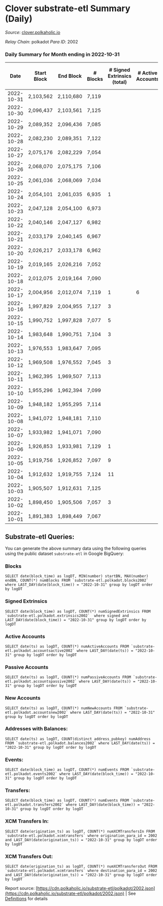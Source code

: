 # Clover substrate-etl Summary (Daily)

_Source_: [clover.polkaholic.io](https://clover.polkaholic.io)

*Relay Chain*: polkadot
*Para ID*: 2002



### Daily Summary for Month ending in 2022-10-31


| Date | Start Block | End Block | # Blocks | # Signed Extrinsics (total) | # Active Accounts | # Passive | # New | # Addresses with Balances | # Events | # Transfers | # XCM Transfers In | # XCM Transfers Out | Issues | 
| ---- | ----------- | --------- | -------- | --------------------------- | ----------------- | --------- | ----- | ------------------------- | -------- | ----------- | ------------------ | ------------------- | ------ |
| 2022-10-31 | 2,103,562 | 2,110,680 | 7,119 |  |  |  |  | 3,797 | 16,145 | 20 ($2,558.22) |   |   |  |
| 2022-10-30 | 2,096,437 | 2,103,561 | 7,125 |  |  |  |  |  | 16,417 | 30 ($3,999.72) |   |   |  |
| 2022-10-29 | 2,089,352 | 2,096,436 | 7,085 |  |  |  |  |  | 16,139 | 33 ($8,333.73) |   |   |  |
| 2022-10-28 | 2,082,230 | 2,089,351 | 7,122 |  |  |  |  |  | 16,178 | 46 ($1,515.37) |   |   |  |
| 2022-10-27 | 2,075,176 | 2,082,229 | 7,054 |  |  |  |  |  | 15,954 | 24 ($777.33) |   |   |  |
| 2022-10-26 | 2,068,070 | 2,075,175 | 7,106 |  |  |  |  |  | 15,987 | 25 ($1,517.33) |   |   |  |
| 2022-10-25 | 2,061,036 | 2,068,069 | 7,034 |  |  |  |  |  | 16,053 | 46 ($5,490.67) |   |   |  |
| 2022-10-24 | 2,054,101 | 2,061,035 | 6,935 | 1 |  |  |  | 3,781 | 15,688 | 30 ($4,287.22) |   |   |  |
| 2022-10-23 | 2,047,128 | 2,054,100 | 6,973 |  |  |  |  |  | 15,349 | 10 ($88.38) |   |   |  |
| 2022-10-22 | 2,040,146 | 2,047,127 | 6,982 |  |  |  |  |  | 15,296 | 17 ($180.75) |   |   |  |
| 2022-10-21 | 2,033,179 | 2,040,145 | 6,967 |  |  |  |  | 3,779 | 15,744 | 24 ($493.91) |   |   |  |
| 2022-10-20 | 2,026,217 | 2,033,178 | 6,962 |  |  |  |  |  | 15,732 | 31 ($4,963.36) |   |   |  |
| 2022-10-19 | 2,019,165 | 2,026,216 | 7,052 |  |  |  |  |  | 15,809 | 28 ($4,199.37) |   |   |  |
| 2022-10-18 | 2,012,075 | 2,019,164 | 7,090 |  |  |  |  |  | 16,263 | 33 ($6,841.86) |   |   |  |
| 2022-10-17 | 2,004,956 | 2,012,074 | 7,119 | 1 | 6 |  |  | 3,762 | 16,319 | 65 ($4,510.92) |   |   |  |
| 2022-10-16 | 1,997,829 | 2,004,955 | 7,127 | 3 |  |  |  | 3,757 | 16,649 | 61 ($357,402.36) |   |   |  |
| 2022-10-15 | 1,990,752 | 1,997,828 | 7,077 | 5 |  |  |  |  | 18,483 | 126 ($70,845.01) |   |   |  |
| 2022-10-14 | 1,983,648 | 1,990,751 | 7,104 | 3 |  |  |  |  | 16,531 | 42 ($14,597.87) |   |   |  |
| 2022-10-13 | 1,976,553 | 1,983,647 | 7,095 |  |  |  |  |  | 16,315 | 32 ($7,809.61) |   |   |  |
| 2022-10-12 | 1,969,508 | 1,976,552 | 7,045 | 3 |  |  |  |  | 15,712 | 25 ($1,383.73) |   |   |  |
| 2022-10-11 | 1,962,395 | 1,969,507 | 7,113 |  |  |  |  |  | 15,837 | 25 ($3,812.55) |   |   |  |
| 2022-10-10 | 1,955,296 | 1,962,394 | 7,099 |  |  |  |  |  | 15,971 | 38 ($8,734.38) |   |   |  |
| 2022-10-09 | 1,948,182 | 1,955,295 | 7,114 |  |  |  |  |  | 15,825 | 34 ($18,959.99) |   |   |  |
| 2022-10-08 | 1,941,072 | 1,948,181 | 7,110 |  |  |  |  |  | 15,928 | 37 ($16,652.30) |   |   |  |
| 2022-10-07 | 1,933,982 | 1,941,071 | 7,090 |  |  |  |  |  | 15,625 | 17 ($483.87) |   |   |  |
| 2022-10-06 | 1,926,853 | 1,933,981 | 7,129 | 1 |  |  |  |  | 15,849 | 19 ($1,310.09) |   |   |  |
| 2022-10-05 | 1,919,756 | 1,926,852 | 7,097 | 9 |  |  |  |  | 16,120 | 43 ($8,090.60) |   |   |  |
| 2022-10-04 | 1,912,632 | 1,919,755 | 7,124 | 11 |  |  |  |  | 16,030 | 34 ($860.73) |   |   |  |
| 2022-10-03 | 1,905,507 | 1,912,631 | 7,125 |  |  |  |  |  | 15,688 | 13 ($2,405.02) |   |   |  |
| 2022-10-02 | 1,898,450 | 1,905,506 | 7,057 | 3 |  |  |  |  | 15,717 | 28 ($3,639.82) |   |   |  |
| 2022-10-01 | 1,891,383 | 1,898,449 | 7,067 |  |  |  |  |  | 15,940 | 27 ($15,565.91) |   |   |  |

## Substrate-etl Queries:
You can generate the above summary data using the following queries using the public dataset `substrate-etl` in Google BigQuery:


### Blocks
```
SELECT date(block_time) as logDT, MIN(number) startBN, MAX(number) endBN, COUNT(*) numBlocks FROM `substrate-etl.polkadot.blocks2002`  where LAST_DAY(date(block_time)) = "2022-10-31" group by logDT order by logDT
```


### Signed Extrinsics
```
SELECT date(block_time) as logDT, COUNT(*) numSignedExtrinsics FROM `substrate-etl.polkadot.extrinsics2002`  where signed and LAST_DAY(date(block_time)) = "2022-10-31" group by logDT order by logDT
```


### Active Accounts
```
SELECT date(ts) as logDT, COUNT(*) numActiveAccounts FROM `substrate-etl.polkadot.accountsactive2002` where LAST_DAY(date(ts)) = "2022-10-31" group by logDT order by logDT
```


### Passive Accounts
```
SELECT date(ts) as logDT, COUNT(*) numPassiveAccounts FROM `substrate-etl.polkadot.accountspassive2002` where LAST_DAY(date(ts)) = "2022-10-31" group by logDT order by logDT
```


### New Accounts
```
SELECT date(ts) as logDT, COUNT(*) numNewAccounts FROM `substrate-etl.polkadot.accountsnew2002` where LAST_DAY(date(ts)) = "2022-10-31" group by logDT order by logDT
```


### Addresses with Balances:
```
SELECT date(ts) as logDT, COUNT(distinct address_pubkey) numAddress FROM `substrate-etl.polkadot.balances2002` where LAST_DAY(date(ts)) = "2022-10-31" group by logDT order by logDT
```


### Events:
```
SELECT date(block_time) as logDT, COUNT(*) numEvents FROM `substrate-etl.polkadot.events2002` where LAST_DAY(date(block_time)) = "2022-10-31" group by logDT order by logDT
```


### Transfers:
```
SELECT date(block_time) as logDT, COUNT(*) numEvents FROM `substrate-etl.polkadot.transfers2002` where LAST_DAY(date(block_time)) = "2022-10-31" group by logDT order by logDT
```


### XCM Transfers In:
```
SELECT date(origination_ts) as logDT, COUNT(*) numXCMTransfersIn FROM `substrate-etl.polkadot.xcmtransfers` where origination_para_id = 2002 and LAST_DAY(date(origination_ts)) = "2022-10-31" group by logDT order by logDT
```


### XCM Transfers Out:
```
SELECT date(origination_ts) as logDT, COUNT(*) numXCMTransfersOut FROM `substrate-etl.polkadot.xcmtransfers` where destination_para_id = 2002 and LAST_DAY(date(origination_ts)) = "2022-10-31" group by logDT order by logDT
```



Report source: [https://cdn.polkaholic.io/substrate-etl/polkadot/2002.json](https://cdn.polkaholic.io/substrate-etl/polkadot/2002.json) | See [Definitions](/DEFINITIONS.md) for details
